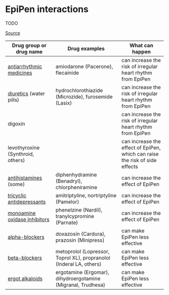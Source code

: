 # EpiPen interactions

TODO

[Source](https://www.healthline.com/health/drugs/epipen-interactions)

| Drug group or drug name | Drug examples | What can happen |
|-------------------------|---------------|-----------------|
| [antiarrhythmic medicines](../anti-anxiety-medications/) | amiodarone (Pacerone), flecainide | can increase the risk of irregular heart rhythm from EpiPen |
| [diuretics](../diuretics/) (water pills) | hydrochlorothiazide (Microzide), furosemide (Lasix)	| can increase the risk of irregular heart rhythm from EpiPen |
| digoxin | | can increase the risk of irregular heart rhythm from EpiPen |
| levothyroxine (Synthroid, others)	| |	can increase the effect of EpiPen, which can raise the risk of side effects |
| [antihistamines](../antihistamine-medicines/) (some) | diphenhydramine (Benadryl), chlorpheniramine	| can increase the effect of EpiPen |
| [tricyclic antidepressants](../tricyclic-antidepressants/) | amitriptyline, nortriptyline (Pamelor) | can increase the effect of EpiPen
| [monoamine oxidase inhibitors](../monoamine-oxidase-inhibitors/) | phenelzine (Nardil), tranylcypromine (Parnate) | can increase the effect of EpiPen |
| [alpha-blockers](../alpha-blockers/) | doxazosin (Cardura), prazosin (Minipress) | can make EpiPen less effective |
| [beta-blockers](../beta-blockers/) | metoprolol (Lopressor, Toprol XL), propranolol (Inderal LA, others) | can make EpiPen less effective
| [ergot alkaloids](../ergot-alkaloids/) | ergotamine (Ergomar), dihydroergotamine (Migranal, Trudhesa) | can make EpiPen less effective |
